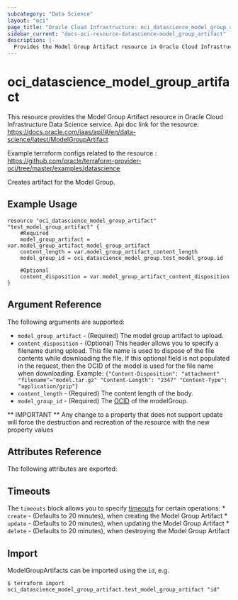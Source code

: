 ```yaml
---
subcategory: "Data Science"
layout: "oci"
page_title: "Oracle Cloud Infrastructure: oci_datascience_model_group_artifact"
sidebar_current: "docs-oci-resource-datascience-model_group_artifact"
description: |-
  Provides the Model Group Artifact resource in Oracle Cloud Infrastructure Data Science service
---
```


# oci_datascience_model_group_artifact
This resource provides the Model Group Artifact resource in Oracle Cloud Infrastructure Data Science service.
Api doc link for the resource: https://docs.oracle.com/iaas/api/#/en/data-science/latest/ModelGroupArtifact

Example terraform configs related to the resource : https://github.com/oracle/terraform-provider-oci/tree/master/examples/datascience

Creates artifact for the Model Group.

## Example Usage

```hcl
resource "oci_datascience_model_group_artifact" "test_model_group_artifact" {
	#Required
	model_group_artifact = var.model_group_artifact_model_group_artifact
	content_length = var.model_group_artifact_content_length
	model_group_id = oci_datascience_model_group.test_model_group.id

	#Optional
	content_disposition = var.model_group_artifact_content_disposition
}
```

## Argument Reference

The following arguments are supported:

* `model_group_artifact` - (Required) The model group artifact to upload.
* `content_disposition` - (Optional) This header allows you to specify a filename during upload. This file name is used to dispose of the file contents while downloading the file. If this optional field is not populated in the request, then the OCID of the model is used for the file name when downloading. Example: `{"Content-Disposition": "attachment" "filename"="model.tar.gz" "Content-Length": "2347" "Content-Type": "application/gzip"}` 
* `content_length` - (Required) The content length of the body.
* `model_group_id` - (Required) The [OCID](https://docs.cloud.oracle.com/iaas/Content/General/Concepts/identifiers.htm) of the modelGroup.


** IMPORTANT **
Any change to a property that does not support update will force the destruction and recreation of the resource with the new property values

## Attributes Reference

The following attributes are exported:


## Timeouts

The `timeouts` block allows you to specify [timeouts](https://registry.terraform.io/providers/oracle/oci/latest/docs/guides/changing_timeouts) for certain operations:
	* `create` - (Defaults to 20 minutes), when creating the Model Group Artifact
	* `update` - (Defaults to 20 minutes), when updating the Model Group Artifact
	* `delete` - (Defaults to 20 minutes), when destroying the Model Group Artifact


## Import

ModelGroupArtifacts can be imported using the `id`, e.g.

```
$ terraform import oci_datascience_model_group_artifact.test_model_group_artifact "id"
```

